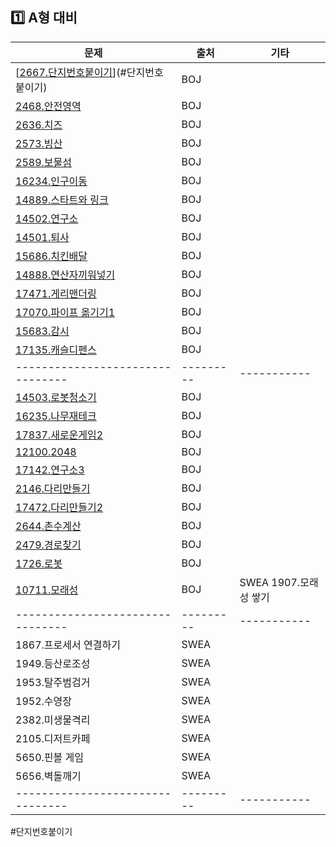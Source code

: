 ## :one: A형 대비

| 문제                                              | 출처      | 기타                  |
| ------------------------------------------------- | --------- | --------------------- |
| [[2667.단지번호붙이기][BOJ2667]](#단지번호붙이기) | BOJ       |                       |
| [2468.안전영역][BOJ2468]                          | BOJ       |                       |
| [2636.치즈][BOJ2636]                              | BOJ       |                       |
| [2573.빙산][BOJ2573]                              | BOJ       |                       |
| [2589.보물섬][BOJ2589]                            | BOJ       |                       |
| [16234.인구이동][BOJ16234]                        | BOJ       |                       |
| [14889.스타트와 링크][BOJ14889]                   | BOJ       |                       |
| [14502.연구소][BOJ14502]                          | BOJ       |                       |
| [14501.퇴사][BOJ14501]                            | BOJ       |                       |
| [15686.치킨배달][BOJ15686]                        | BOJ       |                       |
| [14888.연산자끼워넣기][BOJ14888]                  | BOJ       |                       |
| [17471.게리맨더링][BOJ17471]                      | BOJ       |                       |
| [17070.파이프 옮기기1][BOJ17070]                  | BOJ       |                       |
| [15683.감시][BOJ15683]                            | BOJ       |                       |
| [17135.캐슬디펜스][BOJ17135]                      | BOJ       |                       |
| --------------------------------                  | --------- | -----------           |
| [14503.로봇청소기][BOJ14503]                      | BOJ       |                       |
| [16235.나무재테크][BOJ16235]                      | BOJ       |                       |
| [17837.새로운게임2][BOJ17837]                     | BOJ       |                       |
| [12100.2048][BOJ12100]                            | BOJ       |                       |
| [17142.연구소3][BOJ17142]                         | BOJ       |                       |
| [2146.다리만들기][BOJ2146]                        | BOJ       |                       |
| [17472.다리만들기2][BOJ17472]                     | BOJ       |                       |
| [2644.촌수계산][BOJ2644]                          | BOJ       |                       |
| [2479.경로찾기][BOJ2479]                          | BOJ       |                       |
| [1726.로봇][BOJ1726]                              | BOJ       |                       |
| [10711.모래성][BOJ10711]                          | BOJ       | SWEA 1907.모래성 쌓기 |
| --------------------------------                  | --------- | -----------           |
| 1867.프로세서 연결하기                            | SWEA      |                       |
| 1949.등산로조성                                   | SWEA      |                       |
| 1953.탈주범검거                                   | SWEA      |                       |
| 1952.수영장                                       | SWEA      |                       |
| 2382.미생물격리                                   | SWEA      |                       |
| 2105.디저트카페                                   | SWEA      |                       |
| 5650.핀볼 게임                                    | SWEA      |                       |
| 5656.벽돌깨기                                     | SWEA      |                       |
| --------------------------------                  | --------- | -----------           |

[BOJ12100]: https://www.acmicpc.net/problem/12100
[BOJ14503]: https://www.acmicpc.net/problem/14503
[BOJ16235]: https://www.acmicpc.net/problem/16235
[BOJ17837]: https://www.acmicpc.net/problem/17837
[BOJ17142]: https://www.acmicpc.net/problem/17142
[BOJ2146]: https://www.acmicpc.net/problem/2146
[BOJ17472]: https://www.acmicpc.net/problem/17472
[BOJ2644]: https://www.acmicpc.net/problem/2644
[BOJ2479]: https://www.acmicpc.net/problem/2479
[BOJ1726]: https://www.acmicpc.net/problem/1726
[BOJ10711]: https://www.acmicpc.net/problem/10711


[BOJ2667]: https://www.acmicpc.net/problem/2667
[BOJ2468]: https://www.acmicpc.net/problem/2468
[BOJ2636]: https://www.acmicpc.net/problem/2636
[BOJ2573]: https://www.acmicpc.net/problem/2573
[BOJ2589]: https://www.acmicpc.net/problem/2589
[BOJ16234]: https://www.acmicpc.net/problem/16234
[BOJ14889]: https://www.acmicpc.net/problem/14889
[BOJ14501]: https://www.acmicpc.net/problem/14501
[BOJ15686]: https://www.acmicpc.net/problem/15686
[BOJ14888]: https://www.acmicpc.net/problem/14888
[BOJ14502]: https://www.acmicpc.net/problem/14502
[BOJ17070]: https://www.acmicpc.net/problem/17070
[BOJ15683]: https://www.acmicpc.net/problem/15683
[BOJ17471]: https://www.acmicpc.net/problem/17471
[BOJ17135]: https://www.acmicpc.net/problem/17135



#단지번호붙이기

